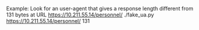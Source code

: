 Example:
Look for an user-agent that gives a response length different from 131 bytes at URL https://10.211.55.14/personnel/
./fake_ua.py https://10.211.55.14/personnel/ 131
